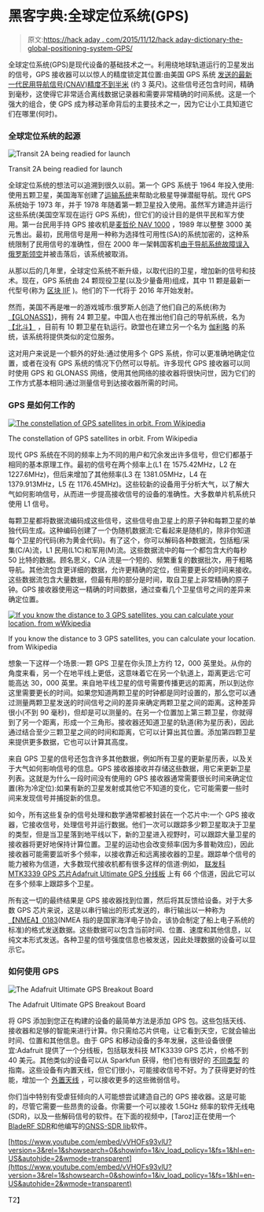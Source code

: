 # 黑客字典:全球定位系统(GPS)

> 原文:[https://hack aday . com/2015/11/12/hack aday-dictionary-the-global-positioning-system-GPS/](https://hackaday.com/2015/11/12/hackaday-dictionary-the-global-positioning-system-gps/)

全球定位系统(GPS)是现代设备的基础技术之一。利用绕地球轨道运行的卫星发出的信号，GPS 接收器可以以惊人的精度锁定其位置:由美国 GPS 系统 [发送的最新一代民用导航信号(CNAV)](http://www.gps.gov/)[精度不到半米](http://www.navcen.uscg.gov/?pageName=CNAV_Performance) (约 3 英尺)。这些信号还包含时间，精确到毫秒，这使得它非常适合离线数据记录器和需要非常精确的时间系统。这是一个强大的组合，使 GPS 成为移动革命背后的主要技术之一，因为它让小工具知道它们在哪里(何时)。

### 全球定位系统的起源

![Transit 2A being readied for launch](../Images/34abfe9a28de8d2ee371b24fd176b40a.png)

Transit 2A being readied for launch

全球定位系统的想法可以追溯到很久以前。第一个 GPS 系统于 1964 年投入使用:使用五颗卫星，美国海军创建了[运输系统](https://en.wikipedia.org/wiki/Transit_(satellite))来帮助北极星导弹潜艇导航。现代 GPS 系统始于 1973 年，并于 1978 年随着第一颗卫星投入使用。虽然军方建造并运行这些系统(美国空军现在运行 GPS 系统)，但它们的设计目的是供平民和军方使用。第一台民用手持 GPS 接收机是[麦哲伦 NAV 1000](http://collections.si.edu/search/tag/tagDoc.htm?recordID=nmah_1405613) ，1989 年以整整 3000 美元售出。最初，民用信号是用一种称为选择性可用性(SA)的系统加密的，这种系统限制了民用信号的准确性，但在 2000 年一架韩国客机[由于导航系统故障误入俄罗斯领空](http://www.history.com/this-day-in-history/korean-airlines-flight-shot-down-by-soviet-union)并被击落后，该系统被取消。

从那以后的几年里，全球定位系统不断升级，以取代旧的卫星，增加新的信号和技术。现在，GPS 系统由 24 颗现役卫星(以及少量备用)组成，其中 11 颗是最新一代型号(称为 [区块 IIF](http://www.gps.gov/systems/gps/space/#IIF) )。他们的下一代将于 2016 年开始发射。

然而，美国不再是唯一的游戏城市:俄罗斯人创造了他们自己的系统(称为[【GLONASS】](http://sputniknews.com/trend/glonass_13012010/))，拥有 24 颗卫星。中国人也在推出他们自己的导航系统，名为 [【北斗】](http://sinosphere.blogs.nytimes.com/2014/12/04/a-step-forward-for-beidou-chinas-satellite-navigation-system/) ，目前有 10 颗卫星在轨运行。欧盟也在建立另一个名为 [伽利略](http://www.esa.int/Our_Activities/Navigation/The_future_-_Galileo/What_is_Galileo) 的系统，该系统将提供类似的定位服务。

这对用户来说是一个额外的好处:通过使用多个 GPS 系统，你可以更准确地确定位置，或者在没有 GPS 系统的情况下仍然可以导航。许多现代 GPS 接收器可以同时使用 GPS 和 GLONASS 网络，使用其他网络的接收器将很快问世，因为它们的工作方式基本相同:通过测量信号到达接收器所需的时间。

### GPS 是如何工作的

[![The constellation of GPS satellites in orbit. From Wikipedia](../Images/ff5fca7e1b926f315e15902faf476e7c.png)](https://commons.wikimedia.org/wiki/File:ConstellationGPS.gif)

The constellation of GPS satellites in orbit. From Wikipedia

现代 GPS 系统在不同的频率上为不同的用户和冗余发出许多信号，但它们都基于相同的基本原理工作。最初的信号在两个频率上(L1 在 1575.42MHz，L2 在 1227.6MHz)，但后来增加了其他频率(L3 在 1381.05MHz，L4 在 1379.913MHz，L5 在 1176.45MHz)。这些较新的设备用于分析大气，以了解大气如何影响信号，从而进一步提高接收信号的设备的准确性。大多数单片机系统只使用 L1 信号。

每颗卫星都将数据流编码成这些信号，这些信号由卫星上的原子钟和每颗卫星的单独代码生成。这种编码创建了一个伪随机数据流:它看起来是随机的，除非你知道每个卫星的代码(称为黄金代码)。有了这个，你可以解码各种数据流，包括粗/采集(C/A)流，L1 民用(L1C)和军用(M)流。这些数据流中的每一个都包含大约每秒 50 比特的数据。顾名思义，C/A 流是一个短的、频繁重复的数据批次，用于粗略导航。其他流包含更详细的数据，允许更精确的定位，但需要更长的时间来接收。这些数据流包含大量数据，但最有用的部分是时间，取自卫星上非常精确的原子钟。GPS 接收器使用这一精确的时间数据，通过查看几个卫星信号之间的差异来确定位置。

[![If you know the distance to 3 GPS satellites, you can calculate your location. from wWkipedia](../Images/835518c35c4f2be1b2f0d331bdfa05ee.png)](https://commons.wikimedia.org/wiki/File:GPS_Spheres.svg)

If you know the distance to 3 GPS satellites, you can calculate your location. from Wikipedia

想象一下这样一个场景:一颗 GPS 卫星在你头顶上方约 12，000 英里处。从你的角度来看，另一个在地平线上更低，这意味着它在另一个轨道上，距离更远:它可能高达 30，000 英里。来自地平线卫星的信号需要传播更远的距离，所以到达你这里需要更长的时间。如果您知道两颗卫星的时钟都是同时设置的，那么您可以通过测量两颗卫星发送的时间信号之间的差异来确定两颗卫星之间的距离。这种差异很小(不到 90 毫秒)，但却是可以测量的。在另一个位置加上第三颗卫星，你就得到了另一个距离，形成一个三角形。接收器还知道卫星的轨道(称为星历表)，因此通过结合至少三颗卫星之间的时间和距离，它可以计算出其位置。添加第四颗卫星来提供更多数据，它也可以计算其高度。

来自 GPS 卫星的信号还包含许多其他数据，例如所有卫星的更新星历表，以及关于大气如何影响信号的信息。GPS 接收器接收并存储这些数据，用它来更新卫星列表。这就是为什么一段时间没有使用的 GPS 接收器通常需要很长时间来确定位置(称为冷定位):如果有新的卫星发射或其他它不知道的变化，它可能需要一些时间来发现信号并捕捉新的信息。

如今，所有这些复杂的信号处理和数学通常都被封装在一个芯片中:一个 GPS 接收器，它接收信号，处理信号并运行数据。他们一次可以跟踪多少颗卫星取决于卫星的类型，但是当卫星落到地平线以下，新的卫星进入视野时，可以跟踪大量卫星的接收器将更好地保持计算位置。卫星的运动也会改变频率(因为多普勒效应)，因此接收器可能需要监听多个频率，以接收靠近和远离接收器的卫星。跟踪单个信号的能力被称为信道，大多数现代接收机都有很多这样的信道:例如， [联发科 MTK3339 GPS 芯片](http://inmotion.pt/documentation/diydrones/MediaTek_MT3329/mediatek_3329.pdf)[Adafruit Ultimate GPS 分线板](http://www.adafruit.com/products/746) 上有 66 个信道，因此它可以在多个频率上跟踪多个卫星。

所有这一切的最终结果是 GPS 接收器找到位置，然后将其反馈给设备。对于大多数 GPS 芯片来说，这是以串行输出的形式发送的，串行输出以一种称为[【NMEA】0183](http://gpsworld.com/what-exactly-is-gps-nmea-data/)(NMEA 指的是国家海洋电子协会，该协会制定了船上电子系统的标准)的格式发送数据。这些数据可以包含当前时间、位置、速度和其他信息，以纯文本形式发送。各种卫星的信号强度信息也被发送，因此处理数据的设备可以显示它。

### 如何使用 GPS

![The Adafruit Ultimate GPS Breakout Board](../Images/f00bd240196346e345eba0ca31b672be.png)

The Adafruit Ultimate GPS Breakout Board

将 GPS 添加到您正在构建的设备的最简单方法是添加 GPS 包。这些包括天线、接收器和足够的智能来进行计算。你只需给芯片供电，让它看到天空，它就会输出时间、位置和其他信息。由于 GPS 和移动设备的多年发展，这些设备很便宜:Adafruit 提供了一个分线板，包括联发科技 MTK3339 GPS 芯片，价格不到 40 美元。其他类似的设备可以从 Sparkfun 获得，他们也有很好的 [不同类型](https://www.sparkfun.com/pages/GPS_Guide) 的指南。这些设备有内置天线，但它们很小，可能接收信号不好。为了获得更好的性能，增加一个 [外置天线](https://www.sparkfun.com/products/464) ，可以接收更多的这些微弱信号。

你们当中特别有受虐狂倾向的人可能想尝试建造自己的 GPS 接收器。这是可能的，尽管它需要一些昂贵的设备。你需要一个可以接收 1.5GHz 频率的软件无线电(SDR)，以及一些解码信号的软件。在下面的视频中，[Taroz]正在使用一个[BladeRF SDR](http://www.nuand.com/)和他编写的[GNSS-SDR lib](http://www.taroz.net/gnsssdrlib_e.html)软件。

 [https://www.youtube.com/embed/vVHOFs93vlU?version=3&rel=1&showsearch=0&showinfo=1&iv_load_policy=1&fs=1&hl=en-US&autohide=2&wmode=transparent](https://www.youtube.com/embed/vVHOFs93vlU?version=3&rel=1&showsearch=0&showinfo=1&iv_load_policy=1&fs=1&hl=en-US&autohide=2&wmode=transparent)

T2】
